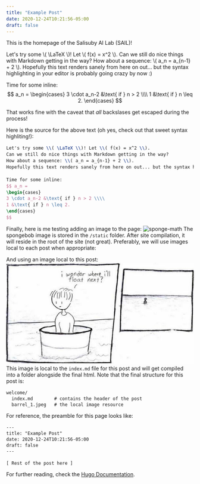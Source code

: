 ```yaml
---
title: "Example Post"
date: 2020-12-24T10:21:56-05:00
draft: false
---
```


This is the homepage of the Salisuby AI Lab (SAIL)!

Let's try some \\( \LaTeX \\)! Let \\( f(x) = x^2 \\).
Can we still do nice things with Markdown getting in the way?
How about a sequence: \\( a_n = a_{n-1} + 2 \\).
Hopefully this text renders sanely from here on out... but the syntax highlighting in your editor is probably going crazy by now :)

Time for some inline:
$$ a_n =
\begin{cases}
3 \cdot a_n-2 &\text{ if } n > 2 \\\\
1 &\text{ if } n \leq 2.
\end{cases}
$$

That works fine with the caveat that _all_ backslases get escaped during the process!

Here is the source for the above text (oh yes, check out that sweet syntax highliting!):

```latex
Let's try some \\( \LaTeX \\)! Let \\( f(x) = x^2 \\).
Can we still do nice things with Markdown getting in the way?
How about a sequence: \\( a_n = a_{n-1} + 2 \\).
Hopefully this text renders sanely from here on out... but the syntax highlighting in your editor is probably going crazy by now :)

Time for some inline:
$$ a_n =
\begin{cases}
3 \cdot a_n-2 &\text{ if } n > 2 \\\\
1 &\text{ if } n \leq 2.
\end{cases}
$$
```

Finally, here is me testing adding an image to the page: ![sponge-math](/sponge-math.png)
The spongebob image is stored in the `/static` folder.
After site compilation, it will reside in the root of the site (not great).
Preferably, we will use images local to each post when appropriate:

And using an image local to this post: ![barrel](barrel_1.jpeg)
This image is local to the `index.md` file for this post and will get compiled into a folder alongside the final html.
Note that the final structure for this post is:
```text
welcome/
  index.md        # contains the header of the post
  barrel_1.jpeg   # the local image resource
```

For reference, the preamble for this page looks like:
```text
---
title: "Example Post"
date: 2020-12-24T10:21:56-05:00
draft: false
---

[ Rest of the post here ]
```

For further reading, check the [Hugo Documentation](https://gohugo.io/content-management/).









